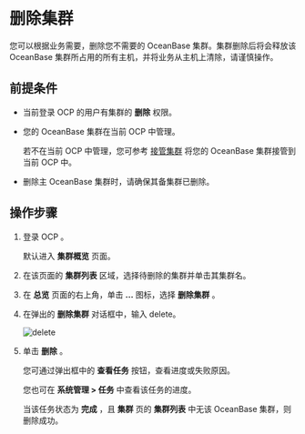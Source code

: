 删除集群 
=========================

您可以根据业务需要，删除您不需要的 OceanBase 集群。集群删除后将会释放该 OceanBase 集群所占用的所有主机，并将业务从主机上清除，请谨慎操作。

前提条件 
-------------------------

* 当前登录 OCP 的用户有集群的 **删除** 权限。

  

* 您的 OceanBase 集群在当前 OCP 中管理。

  若不在当前 OCP 中管理，您可参考 [接管集群](1.takeover-cluster.md) 将您的 OceanBase 集群接管到当前 OCP 中。
  

* 删除主 OceanBase 集群时，请确保其备集群已删除。

  




操作步骤 
-------------------------

1. 登录 OCP 。

   默认进入 **集群概览** 页面。
   

2. 在该页面的 **集群列表** 区域，选择待删除的集群并单击其集群名。

   

3. 在 **总览** 页面的右上角，单击 **...** 图标，选择 **删除集群** 。

   

4. 在弹出的 **删除集群** 对话框中，输入 delete。

   ![delete](https://help-static-aliyun-doc.aliyuncs.com/assets/img/zh-CN/3048190061/p168775.png)
   

5. 单击 **删除** 。

   您可通过弹出框中的 **查看任务** 按钮，查看进度或失败原因。

   您也可在 **系统管理 \> 任务** 中查看该任务的进度。

   当该任务状态为 **完成** ，且 **集群** 页的 **集群列表** 中无该 OceanBase 集群，则删除成功。
   



